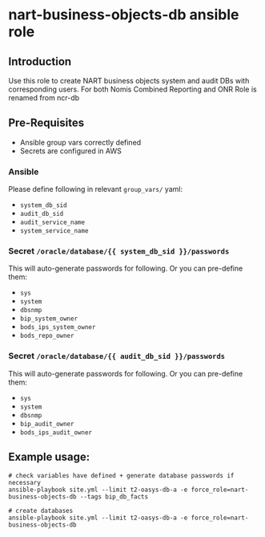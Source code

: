 # nart-business-objects-db ansible role

## Introduction

Use this role to create NART business objects system and audit DBs with corresponding users.
For both Nomis Combined Reporting and ONR
Role is renamed from ncr-db

## Pre-Requisites

- Ansible group vars correctly defined
- Secrets are configured in AWS

### Ansible

Please define following in relevant `group_vars/` yaml:

- `system_db_sid`
- `audit_db_sid`
- `audit_service_name`
- `system_service_name`

### Secret `/oracle/database/{{ system_db_sid }}/passwords`

This will auto-generate passwords for following. Or you can pre-define them:

- `sys`
- `system`
- `dbsnmp`
- `bip_system_owner`
- `bods_ips_system_owner`
- `bods_repo_owner`

### Secret `/oracle/database/{{ audit_db_sid }}/passwords`

This will auto-generate passwords for following. Or you can pre-define them:

- `sys`
- `system`
- `dbsnmp`
- `bip_audit_owner`
- `bods_ips_audit_owner`

## Example usage:

```
# check variables have defined + generate database passwords if necessary
ansible-playbook site.yml --limit t2-oasys-db-a -e force_role=nart-business-objects-db --tags bip_db_facts

# create databases
ansible-playbook site.yml --limit t2-oasys-db-a -e force_role=nart-business-objects-db
```
